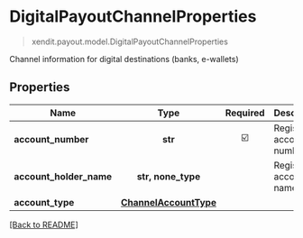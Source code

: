 # DigitalPayoutChannelProperties
> xendit.payout.model.DigitalPayoutChannelProperties

Channel information for digital destinations (banks, e-wallets)

## Properties
| Name | Type | Required | Description | Examples |
|------------|:-------------:|:-------------:|-------------|:-------------:|
| **account_number** | **str** | ☑️ | Registered account number |  | |
| **account_holder_name** | **str, none_type** | | Registered account name  |  |
| **account_type** | [**ChannelAccountType**](ChannelAccountType.md) | |   |  |


[[Back to README]](../../README.md)



